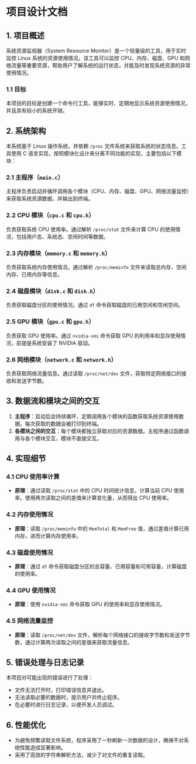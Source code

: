 # 项目设计文档

## 1. 项目概述

系统资源监视器（System Resource Monitor）是一个轻量级的工具，用于实时监控 Linux 系统的资源使用情况。该工具可以监控 CPU、内存、磁盘、GPU 和网络流量等重要资源，帮助用户了解系统的运行状态，并能及时发现系统资源的异常使用情况。

### 1.1 目标

本项目的目标是创建一个命令行工具，能够实时、定期地显示系统资源使用情况，并且具有较小的系统开销。

## 2. 系统架构

本系统基于 Linux 操作系统，并依赖 `/proc` 文件系统来获取系统的状态信息。工具使用 C 语言实现，按照模块化设计来分离不同功能的实现，主要包括以下模块：

### 2.1 主程序（`main.c`）

主程序负责启动并循环调用各个模块（CPU、内存、磁盘、GPU、网络流量监控）来获取系统资源数据，并输出到终端。

### 2.2 CPU 模块（`cpu.c` 和 `cpu.h`）

负责获取系统 CPU 使用率。通过解析 `/proc/stat` 文件来计算 CPU 的使用情况，包括用户态、系统态、空闲时间等数据。

### 2.3 内存模块（`memory.c` 和 `memory.h`）

负责获取系统内存使用情况。通过解析 `/proc/meminfo` 文件来读取总内存、空闲内存、已用内存等信息。

### 2.4 磁盘模块（`disk.c` 和 `disk.h`）

负责获取磁盘分区的使用情况。通过 `df` 命令获取磁盘的已用空间和空闲空间。

### 2.5 GPU 模块（`gpu.c` 和 `gpu.h`）

负责获取 GPU 使用率。通过 `nvidia-smi` 命令获取 GPU 的利用率和显存使用情况，前提是系统安装了 NVIDIA 驱动。

### 2.6 网络模块（`network.c` 和 `network.h`）

负责获取网络流量信息。通过读取 `/proc/net/dev` 文件，获取特定网络接口的接收和发送字节数。

## 3. 数据流和模块之间的交互

1. **主程序**：启动后会持续循环，定期调用各个模块的函数获取系统资源使用数据。每次获取的数据会被打印到终端。
2. **各模块之间的交互**：每个模块都独立获取对应的资源数据。主程序通过函数调用与各个模块交互，模块不直接交互。

## 4. 实现细节

### 4.1 CPU 使用率计算

- **原理**：通过读取 `/proc/stat` 中的 CPU 时间统计信息，计算当前 CPU 使用率。使用两次读取之间的差值来计算变化量，从而得出 CPU 使用率。

### 4.2 内存使用情况

- **原理**：读取 `/proc/meminfo` 中的 `MemTotal` 和 `MemFree` 值，通过差值计算已用内存，进而计算内存使用率。

### 4.3 磁盘使用情况

- **原理**：通过 `df` 命令获取磁盘分区的总容量、已用容量和可用容量，计算磁盘的使用率。

### 4.4 GPU 使用情况

- **原理**：使用 `nvidia-smi` 命令获取 GPU 的使用率和显存使用情况。

### 4.5 网络流量监控

- **原理**：读取 `/proc/net/dev` 文件，解析每个网络接口的接收字节数和发送字节数，通过计算两次读取之间的差值来获取流量信息。

## 5. 错误处理与日志记录

本项目对可能出现的错误进行了处理：
- 文件无法打开时，打印错误信息并退出。
- 无法读取必要的数据时，提示用户并终止程序。
- 在必要时进行日志记录，以便开发人员调试。

## 6. 性能优化

- 为避免频繁读取文件系统，程序采用了一秒刷新一次数据的设计，确保不对系统性能造成显著影响。
- 采用了高效的字符串解析方法，减少了对文件的重复读取。
